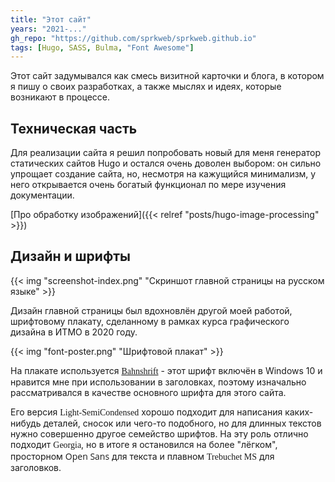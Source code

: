 ```yaml
---
title: "Этот сайт"
years: "2021-..."
gh_repo: "https://github.com/sprkweb/sprkweb.github.io"
tags: [Hugo, SASS, Bulma, "Font Awesome"]
---
```


Этот сайт задумывался как смесь визитной карточки и блога,
в котором я пишу о своих разработках, а также мыслях и идеях,
которые возникают в процессе.
<!--more-->

## Техническая часть

Для реализации сайта я решил попробовать новый для меня
генератор статических сайтов Hugo и остался очень доволен
выбором: он сильно упрощает создание сайта, но, несмотря
на кажущийся минимализм, у него открывается очень
богатый функционал по мере изучения документации.

[Про обработку изображений]({{< relref "posts/hugo-image-processing" >}})

## Дизайн и шрифты

{{< img "screenshot-index.png" "Скриншот главной страницы на русском языке" >}}

Дизайн главной страницы был вдохновлён другой моей
работой, шрифтовому плакату, сделанному в рамках курса
графического дизайна в ИТМО в 2020 году.

{{< img "font-poster.png" "Шрифтовой плакат" >}}

На плакате используется
<span style="font-family: Bahnschrift">[Bahnshrift](https://docs.microsoft.com/en-us/typography/font-list/bahnschrift)</span> -
этот шрифт включён в Windows 10 и нравится мне при
использовании в заголовках, поэтому изначально
рассматривался в качестве основного шрифта для этого сайта.

Его версия 
<span style="font-family: 'Bahnschrift SemiCondensed'; font-weight: 300;">Light-SemiCondensed</span>
хорошо подходит для написания каких-нибудь деталей, сносок
или чего-то подобного, но для длинных текстов нужно совершенно
другое семейство шрифтов. На эту роль отлично подходит
<span style="font-family: Georgia;">Georgia</span>, но
в итоге я остановился на более "лёгком", просторном
<span style="font-family: 'Open Sans';">Open Sans</span>
для текста и плавном 
<span style="font-family: 'Trebuchet MS';">Trebuchet MS</span>
для заголовков.

